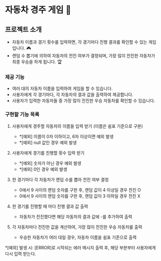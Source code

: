 # 자동차 경주 게임 🚗 

## 프로젝트 소개
- 자동차 이름과 경기 횟수를 입력하면, 각 경기마다 진행 결과를 확인할 수 있는 게임입니다. 🎮
- 랜덤 수 뽑기에 의하여 자동차의 전진 여부가 결정되며, 가장 많이 전진한 자동차가 최종 우승을 하게 됩니다. 🏆️


### 제공 기능
- 여러 대의 자동차 이름을 입력하여 게임을 할 수 있습니다. 
- 사용자에게 각 경기마다, 각 자동차의 결과 값을 출력하여 제공합니다.
- 사용자가 입력한 자동차들 중 가장 많이 전진한 우승 자동차를 확인할 수 있습니다.

### 구현할 기능 목록

1) 사용자에게 경주할 자동차의 이름들 입력 받기 (이름은 쉼표 기준으로 구분)
   - *[예외] 이름이 0자 이하이고, 6자 이상이면 예외 발생
   - *[예외] null 값인 경우 예외 발생
   

2) 사용자에게 경기를 진행할 횟수 입력 받기
   - *[예외] 숫자가 아닌 경우 예외 발생
   - *[예외] 0인 경우 예외 발생
   

3) 한 경기마다 각 자동차가 랜덤 수를 뽑아 전진 여부 결정
   - 0에서 9 사이의 랜덤 숫자를 구한 후, 랜덤 값이 4 이상일 경우 전진 O
   - 0에서 9 사이의 랜덤 숫자를 구한 후, 랜덤 값이 3 이하일 경우 전진 X
  

4) 한 경기를 진행할 때 마다 진행 결과 값 출력 
   - 자동차가 전진했다면 해당 자동차의 결과 값에 -를 추가하여 출력
  

5) 각 자동차마다 전진한 값을 계산하여, 가장 많이 전진한 우승 자동차를 출력
   - 우승한 자동차가 여러 대일 경우, 자동차 이름을 쉼표 기준으로 출력
  
*[예외] 발생 시: [ERROR]로 시작되는 에러 메시지 출력 후, 해당 부분부터 사용자에게 다시 입력 받는다. 
